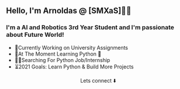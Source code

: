 ## Hello, I'm Arnoldas @ [SMXaS]👨‍💻

### I'm a AI and Robotics  3rd Year Student and I'm passionate about Future World!

- 🔨Currently Working on University Assignments
- 📗At The Moment Learning Python 🐍
- 👨‍🎓Searching For Python Job/Internship
- ⏳2021 Goals: Learn Python & Build More Projects

<p align="center">
Lets connect ⬇️
</p>
